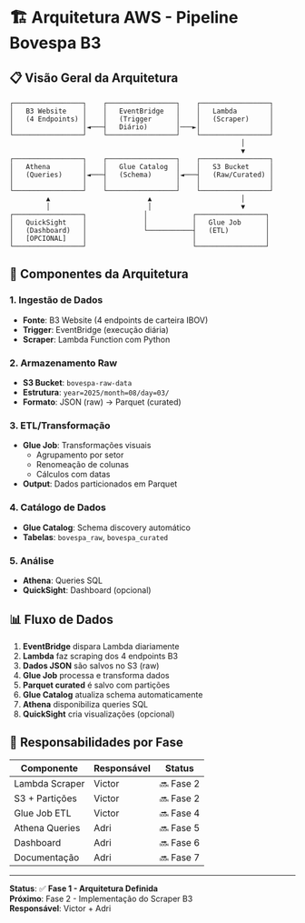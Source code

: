 # 🏗️ Arquitetura AWS - Pipeline Bovespa B3

## 📋 **Visão Geral da Arquitetura**

```
┌─────────────────┐    ┌─────────────────┐    ┌─────────────────┐
│   B3 Website    │    │   EventBridge   │    │   Lambda        │
│   (4 Endpoints) │    │   (Trigger      │    │   (Scraper)     │
│                 │◄───┤   Diário)       │───►│                 │
└─────────────────┘    └─────────────────┘    └─────────────────┘
                                                         │
                                                         ▼
┌─────────────────┐    ┌─────────────────┐    ┌─────────────────┐
│   Athena        │    │   Glue Catalog  │    │   S3 Bucket     │
│   (Queries)     │◄───┤   (Schema)      │◄───┤   (Raw/Curated) │
│                 │    │                 │    │                 │
└─────────────────┘    └─────────────────┘    └─────────────────┘
         ▲                        ▲                      │
         │                        │                      ▼
┌─────────────────┐              │           ┌─────────────────┐
│   QuickSight    │              │           │   Glue Job      │
│   (Dashboard)   │              └───────────┤   (ETL)         │
│   [OPCIONAL]    │                          │                 │
└─────────────────┘                          └─────────────────┘
```

## 🔧 **Componentes da Arquitetura**

### **1. Ingestão de Dados**
- **Fonte**: B3 Website (4 endpoints de carteira IBOV)
- **Trigger**: EventBridge (execução diária)
- **Scraper**: Lambda Function com Python

### **2. Armazenamento Raw**
- **S3 Bucket**: `bovespa-raw-data`
- **Estrutura**: `year=2025/month=08/day=03/`
- **Formato**: JSON (raw) → Parquet (curated)

### **3. ETL/Transformação**
- **Glue Job**: Transformações visuais
  - Agrupamento por setor
  - Renomeação de colunas
  - Cálculos com datas
- **Output**: Dados particionados em Parquet

### **4. Catálogo de Dados**
- **Glue Catalog**: Schema discovery automático
- **Tabelas**: `bovespa_raw`, `bovespa_curated`

### **5. Análise**
- **Athena**: Queries SQL
- **QuickSight**: Dashboard (opcional)

## 📊 **Fluxo de Dados**

1. **EventBridge** dispara Lambda diariamente
2. **Lambda** faz scraping dos 4 endpoints B3
3. **Dados JSON** são salvos no S3 (raw)
4. **Glue Job** processa e transforma dados
5. **Parquet curated** é salvo com partições
6. **Glue Catalog** atualiza schema automaticamente
7. **Athena** disponibiliza queries SQL
8. **QuickSight** cria visualizações (opcional)

## 🎯 **Responsabilidades por Fase**

| Componente | Responsável | Status |
|------------|-------------|--------|
| Lambda Scraper | Victor | 🔜 Fase 2 |
| S3 + Partições | Victor | 🔜 Fase 2 |
| Glue Job ETL | Victor | 🔜 Fase 4 |
| Athena Queries | Adri | 🔜 Fase 5 |
| Dashboard | Adri | 🔜 Fase 6 |
| Documentação | Adri | 🔜 Fase 7 |

---

**Status**: ✅ **Fase 1 - Arquitetura Definida**  
**Próximo**: Fase 2 - Implementação do Scraper B3  
**Responsável**: Victor + Adri
